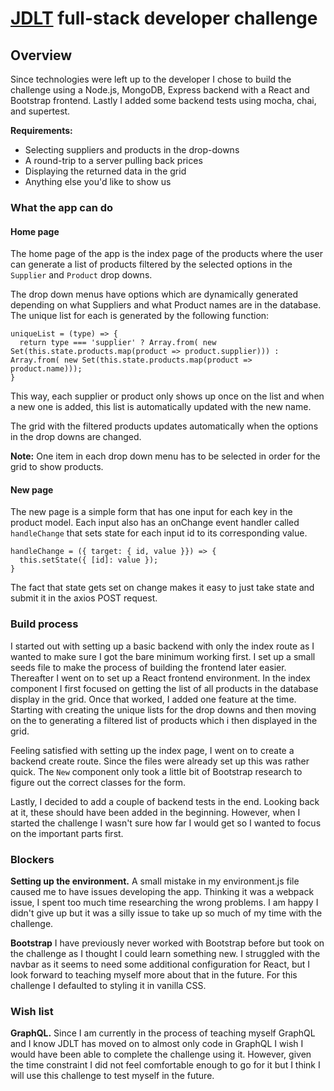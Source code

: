 # [JDLT](https://jdlt.co.uk) full-stack developer challenge

## Overview

Since technologies were left up to the developer I chose to build the challenge using a Node.js, MongoDB, Express backend with a React and Bootstrap frontend. Lastly I added some backend tests using mocha, chai, and supertest.

**Requirements:**
* Selecting suppliers and products in the drop-downs
* A round-trip to a server pulling back prices
* Displaying the returned data in the grid
* Anything else you'd like to show us

### What the app can do

#### Home page
The home page of the app is the index page of the products where the user can generate a list of products filtered by the selected options in the `Supplier` and `Product` drop downs.

The drop down menus have options which are dynamically generated depending on what Suppliers and what Product names are in the database. The unique list for each is generated by the following function:

```
uniqueList = (type) => {
  return type === 'supplier' ? Array.from( new Set(this.state.products.map(product => product.supplier))) : Array.from( new Set(this.state.products.map(product => product.name)));
}
```

This way, each supplier or product only shows up once on the list and when a new one is added, this list is automatically updated with the new name.

The grid with the filtered products updates automatically when the options in the drop downs are changed.

**Note:** One item in each drop down menu has to be selected in order for the grid to show products.

#### New page

The new page is a simple form that has one input for each key in the product model. Each input also has an onChange event handler called `handleChange` that sets state for each input id to its corresponding value.

```
handleChange = ({ target: { id, value }}) => {
  this.setState({ [id]: value });
}
```
The fact that state gets set on change makes it easy to just take state and submit it in the axios POST request.

### Build process

I started out with setting up a basic backend with only the index route as I wanted to make sure I got the bare minimum working first. I set up a small seeds file to make the process of building the frontend later easier. Thereafter I went on to set up a React frontend environment. In the index component I first focused on getting the list of all products in the database display in the grid. Once that worked, I added one feature at the time. Starting with creating the unique lists for the drop downs and then moving on the to generating a filtered list of products which i then displayed in the grid.

Feeling satisfied with setting up the index page, I went on to create a backend create route. Since the files were already set up this was rather quick. The `New` component only took a little bit of Bootstrap research to figure out the correct classes for the form.

Lastly, I decided to add a couple of backend tests in the end. Looking back at it, these should have been added in the beginning. However, when I started the challenge I wasn't sure how far I would get so I wanted to focus on the important parts first. 

### Blockers

**Setting up the environment.** A small mistake in my environment.js file caused me to have issues developing the app. Thinking it was a webpack issue, I spent too much time researching the wrong problems. I am happy I didn't give up but it was a silly issue to take up so much of my time with the challenge.

**Bootstrap** I have previously never worked with Bootstrap before but took on the challenge as I thought I could learn something new. I struggled with the navbar as it seems to need some additional configuration for React, but I look forward to teaching myself more about that in the future. For this challenge I defaulted to styling it in vanilla CSS.

### Wish list

**GraphQL.** Since I am currently in the process of teaching myself GraphQL and I know JDLT has moved on to almost only code in GraphQL I wish I would have been able to complete the challenge using it. However, given the time constraint I did not feel comfortable enough to go for it but I think I will use this challenge to test myself in the future.
